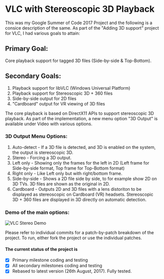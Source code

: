# VLC with Stereoscopic 3D Playback

This was my Google Summer of Code 2017 Project and the following is a consice description of the same.
As part of the "Adding 3D support" project for VLC, I had various goals to attain:
## Primary Goal:
Core playback support for tagged 3D files (Side-by-side & Top-Bottom). 
## Secondary Goals:
1. Playback support for libVLC (Windows Universal Platform)
2. Playback support for Stereoscopic 3D + 360 files 
3. Side-by-side output for 2D files
4. "Cardboard" output for VR viewing of 3D files

The core playback is based on DirectX11 APIs to support stereoscopic 3D playback.
As part of the implementation, a new menu option "3D Output" is available under Video with various options.
### 3D Output Menu Options:
1. Auto-detect - If a 3D file is detected, and 3D is enabled on the system, the output is stereoscopic 3D.
2. Stereo - Forcing a 3D output.
3. Left only - Showing only the frames for the left in 2D (Left frame for Side-by-side format, Top frame for Top-Bottom format)
4. Right only - Like Left only but with right/bottom frame.
5. Side-by-side - Shows a 2D file side by side, to for example show 2D on 3D TVs. 3D files are shown as the original in 2D.
6. Cardboard - Outputs 2D and 3D files with a lens distoriton to be displayed as stereoscopic on Cardboard (VR) headsets.
Stereoscopic 3D + 360 files are displayed in 3D directly on automatic detection.

### Demo of the main options:
![VLC Stereo Demo](https://github.com/theShaan/VLC-Stereoscopic-3D-Playback/blob/FinalSubmission/VLC%20Stereo.gif)

Please refer to individual commits for a patch-by-patch breakdown of the project.
To run, either fork the project or use the individual patches.

#### The current status of the project is
- [x] Primary milestone coding and testing
- [x] All secondary milestones coding and testing
- [x] Rebased to latest version (26th August, 2017). Fully tested. 
